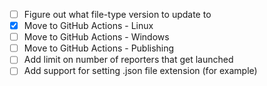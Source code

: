 * [ ] Figure out what file-type version to update to
* [x] Move to GitHub Actions - Linux
* [ ] Move to GitHub Actions - Windows
* [ ] Move to GitHub Actions - Publishing
* [ ] Add limit on number of reporters that get launched
* [ ] Add support for setting .json file extension (for example)
